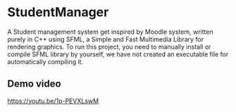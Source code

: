 # StudentManager
A Student management system get inspired by Moodle system, written purely in C++ using SFML, a Simple and Fast Multimedia Library for rendering graphics.
To run this project, you need to manually install or compile SFML library by yourself, we have not created an executable file for automatically compiling it.
## Demo video 
https://youtu.be/1p-PEVXLswM
